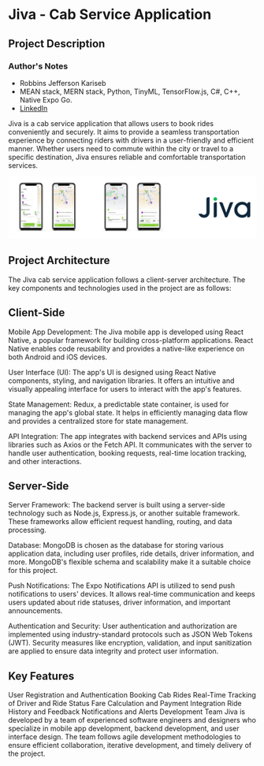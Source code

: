 # Jiva - Cab Service Application
## Project Description

### Author's Notes
- Robbins Jefferson Kariseb
- MEAN stack, MERN stack, Python, TinyML, TensorFlow.js, C#, C++, Native Expo Go.
- [LinkedIn](https://www.linkedin.com/in/robbins-jefferson-kariseb-515988112/ "Robbins Kariseb")

Jiva is a cab service application that allows users to book rides conveniently and securely. It aims to provide a seamless transportation experience by connecting riders with drivers in a user-friendly and efficient manner. Whether users need to commute within the city or travel to a specific destination, Jiva ensures reliable and comfortable transportation services.

![Jiva Banner](https://github.com/ROK862/Jiva-Cab-Service/blob/main/assets/jiva-banner.png?raw=true)


## Project Architecture
The Jiva cab service application follows a client-server architecture. The key components and technologies used in the project are as follows:

## Client-Side
Mobile App Development: The Jiva mobile app is developed using React Native, a popular framework for building cross-platform applications. React Native enables code reusability and provides a native-like experience on both Android and iOS devices.

User Interface (UI): The app's UI is designed using React Native components, styling, and navigation libraries. It offers an intuitive and visually appealing interface for users to interact with the app's features.

State Management: Redux, a predictable state container, is used for managing the app's global state. It helps in efficiently managing data flow and provides a centralized store for state management.

API Integration: The app integrates with backend services and APIs using libraries such as Axios or the Fetch API. It communicates with the server to handle user authentication, booking requests, real-time location tracking, and other interactions.

## Server-Side
Server Framework: The backend server is built using a server-side technology such as Node.js, Express.js, or another suitable framework. These frameworks allow efficient request handling, routing, and data processing.

Database: MongoDB is chosen as the database for storing various application data, including user profiles, ride details, driver information, and more. MongoDB's flexible schema and scalability make it a suitable choice for this project.

Push Notifications: The Expo Notifications API is utilized to send push notifications to users' devices. It allows real-time communication and keeps users updated about ride statuses, driver information, and important announcements.

Authentication and Security: User authentication and authorization are implemented using industry-standard protocols such as JSON Web Tokens (JWT). Security measures like encryption, validation, and input sanitization are applied to ensure data integrity and protect user information.

## Key Features
User Registration and Authentication
Booking Cab Rides
Real-Time Tracking of Driver and Ride Status
Fare Calculation and Payment Integration
Ride History and Feedback
Notifications and Alerts
Development Team
Jiva is developed by a team of experienced software engineers and designers who specialize in mobile app development, backend development, and user interface design. The team follows agile development methodologies to ensure efficient collaboration, iterative development, and timely delivery of the project.
